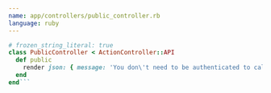 ```yaml
---
name: app/controllers/public_controller.rb
language: ruby
---
```


<!-- markdownlint-disable MD041 -->

```rb
# frozen_string_literal: true
class PublicController < ActionController::API
  def public
    render json: { message: 'You don\'t need to be authenticated to call this' }
  end
end```
